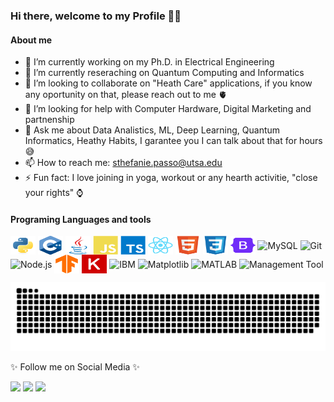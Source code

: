 ### Hi there, welcome to my Profile 🖖🏼

<!--
**SthePasso/SthePasso** is a ✨ _special_ ✨ repository because its `README.md` (this file) appears on your GitHub profile.
-->
#### About me

- 🔭 I’m currently working on my Ph.D. in Electrical Engineering
- 🌱 I’m currently reseraching on Quantum Computing and Informatics 
- 🏁 I’m looking to collaborate on "Heath Care" applications, if you know any oportunity on that, please reach out to me 🫀 
- 🤔 I’m looking for help with Computer Hardware, Digital Marketing and partnenship
- 💬 Ask me about Data Analistics, ML, Deep Learning, Quantum Informatics, Heathy Habits, I garantee you I can talk about that for hours 😅
- 📫 How to reach me: sthefanie.passo@utsa.edu
- ⚡ Fun fact: I love joining in yoga, workout or any hearth activitie, "close your rights" ⌚
 
 
  
 #### Programing Languages and tools
  
<div style="display: inline_block">
  <img align="center" alt="Python" height="30" width="40" src="https://raw.githubusercontent.com/devicons/devicon/master/icons/python/python-original.svg">
  <img align="center" alt="C/C++" height="30" width="40" src="https://raw.githubusercontent.com/devicons/devicon/master/icons/cplusplus/cplusplus-original.svg">
  <img align="center" alt="Java" height="30" width="40" src="https://raw.githubusercontent.com/devicons/devicon/master/icons/java/java-original.svg">
  <img align="center" alt="JavaScript" height="30" width="40" src="https://raw.githubusercontent.com/devicons/devicon/master/icons/javascript/javascript-plain.svg">
  <img align="center" alt="TypeScript" height="30" width="40" src="https://raw.githubusercontent.com/devicons/devicon/master/icons/typescript/typescript-plain.svg">
  <img align="center" alt="React" height="30" width="40" src="https://raw.githubusercontent.com/devicons/devicon/master/icons/react/react-original.svg">
  <img align="center" alt="HTML" height="30" width="40" src="https://raw.githubusercontent.com/devicons/devicon/master/icons/html5/html5-original.svg">
  <img align="center" alt="CSS" height="30" width="40" src="https://raw.githubusercontent.com/devicons/devicon/master/icons/css3/css3-original.svg">
  <img align="center" alt="Bootstrap" height="30" width="40" src="https://raw.githubusercontent.com/devicons/devicon/master/icons/bootstrap/bootstrap-plain.svg">
  <img align="center" alt="MySQL" height="50" width="60" src="https://cdn.jsdelivr.net/gh/devicons/devicon/icons/mysql/mysql-original-wordmark.svg">
  <img align="center" alt="Git" height="50" width="60" src="https://cdn.jsdelivr.net/gh/devicons/devicon/icons/git/git-original-wordmark.svg">
  <img align="center" alt="Node.js" height="50" width="60" src="https://cdn.jsdelivr.net/gh/devicons/devicon/icons/nodejs/nodejs-original-wordmark.svg">
  <img align="center" alt="TensorFlow" height="30" width="40" src="https://raw.githubusercontent.com/devicons/devicon/master/icons/tensorflow/tensorflow-original.svg">
  <img align="center" alt="Keras" height="30" width="40" src="https://raw.githubusercontent.com/devicons/devicon/master/icons/keras/keras-original.svg">
  <img align="center" alt="IBM" height="30" width="40" src="https://upload.wikimedia.org/wikipedia/commons/5/51/IBM_logo.svg"> <!-- IBM logo used for Qiskit -->
  <img align="center" alt="Matplotlib" height="30" width="40" src="https://upload.wikimedia.org/wikipedia/commons/8/84/Matplotlib_icon.svg">
  <img align="center" alt="MATLAB" height="30" width="40" src="https://upload.wikimedia.org/wikipedia/commons/2/21/Matlab_Logo.png">
  <img align="center" alt="Management Tool" height="30" width="40" src="https://cdn.jsdelivr.net/gh/devicons/devicon/icons/docker/docker-original.svg"> <!-- Docker icon as a placeholder for JetBrains -->
</div>
 
 
 ![](https://github.com/Platane/snk/raw/output/github-contribution-grid-snake.svg)
 
 
✨ Follow me on Social Media ✨

<div> 
    <a href="https://www.linkedin.com/in/sthefaniepasso/" target="_blank"><img src="https://img.shields.io/badge/linkedin-%230077B5.svg?style=for-the-badge&logo=linkedin&logoColor=white" target="_blank"></a>
    <a href="https://github.com/SthePasso" target="_blank"><img src="https://img.shields.io/badge/gitlab-%23181717.svg?style=for-the-badge&logo=gitlab&logoColor=white" target="_blank"></a> 
    <a href="https://www.instagram.com/sthefaniepasso/" target="_blank"><img src="https://img.shields.io/badge/-Instagram-%23E4405F?style=for-the-badge&logo=instagram&logoColor=white" target="_blank"></a>
</div>




